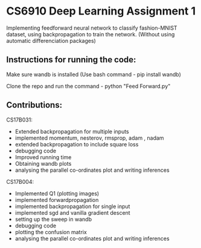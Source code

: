 CS6910 Deep Learning Assignment 1<a name="TOP"></a>
===================
Implementing feedforward neural network to classify fashion-MNIST dataset, using backpropagation to train the network. (Without using automatic differenciation packages) 


## Instructions for running the code: ##

Make sure wandb is installed (Use bash command - pip install wandb)

Clone the repo and run the command - python "Feed Forward.py"

## Contributions: ##

CS17B031: 
- Extended backpropagation for multiple inputs
- implemented momentum, nesterov, rmsprop, adam , nadam
- extended backpropagation to include square loss
- debugging code
- Improved running time 
- Obtaining wandb plots
- analysing the parallel co-ordinates plot and writing inferences



CS17B004:
 - Implemented Q1 (plotting images)
 - implemented forwardpropagation
 - implemented backpropagation for single input
 - implemented sgd and vanilla gradient descent
 - setting up the sweep in wandb
 - debugging code
 - plotting the confusion matrix
 - analysing the parallel co-ordinates plot and writing inferences


